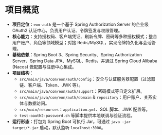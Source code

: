 # 项目概览
- **项目定位**：`eon-auth` 是一个基于 Spring Authorization Server 的企业级 OAuth2 认证中心，负责用户认证、令牌签发与权限管理。
- **核心能力**：支持授权码、客户端凭证、刷新令牌、密码等多种授权模式；整合用户账户、角色等领域模型；对接 Redis/MySQL，实现令牌持久化与会话管理。
- **基础依赖**：Spring Boot 3、Spring Security、Spring Authorization Server、Spring Data JPA、MySQL、Redis，并通过 Spring Cloud Alibaba (Nacos) 做配置与注册中心集成。
- **项目结构**：
  - `src/main/java/com/eon/auth/config`：安全与认证服务器配置（过滤器链、客户端、Token、JWK 等）。
  - `src/main/java/com/eon/auth/support`：密码模式等自定义扩展。
  - `src/main/java/com/eon/auth/domain` & `repository`：用户账户、关系实体与数据访问。
  - `src/main/resources`：`application.yml`、SQL 脚本、JWK 配置等。
  - `test-oauth2-password.sh` 等脚本提供本地联调与验证流程。
- **运行形态**：打包为 Spring Boot 可执行 Jar，可通过 `java -jar target/*.jar` 启动，默认监听 `localhost:3000`。